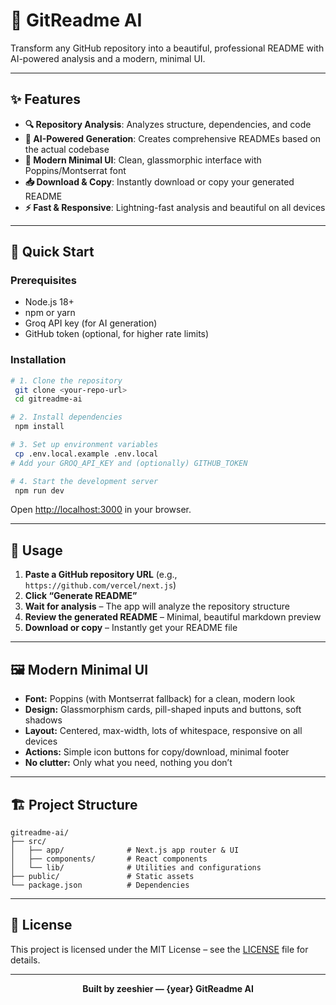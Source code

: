 # 🚀 GitReadme AI

Transform any GitHub repository into a beautiful, professional README with AI-powered analysis and a modern, minimal UI.

---

## ✨ Features

- **🔍 Repository Analysis**: Analyzes structure, dependencies, and code
- **🤖 AI-Powered Generation**: Creates comprehensive READMEs based on the actual codebase
- **🎨 Modern Minimal UI**: Clean, glassmorphic interface with Poppins/Montserrat font
- **📥 Download & Copy**: Instantly download or copy your generated README
- **⚡ Fast & Responsive**: Lightning-fast analysis and beautiful on all devices

---

## 🚀 Quick Start

### Prerequisites
- Node.js 18+
- npm or yarn
- Groq API key (for AI generation)
- GitHub token (optional, for higher rate limits)

### Installation

```bash
# 1. Clone the repository
 git clone <your-repo-url>
 cd gitreadme-ai

# 2. Install dependencies
 npm install

# 3. Set up environment variables
 cp .env.local.example .env.local
# Add your GROQ_API_KEY and (optionally) GITHUB_TOKEN

# 4. Start the development server
 npm run dev
```

Open [http://localhost:3000](http://localhost:3000) in your browser.

---

## 🎯 Usage

1. **Paste a GitHub repository URL** (e.g., `https://github.com/vercel/next.js`)
2. **Click “Generate README”**
3. **Wait for analysis** – The app will analyze the repository structure
4. **Review the generated README** – Minimal, beautiful markdown preview
5. **Download or copy** – Instantly get your README file

---

## 🖼️ Modern Minimal UI

- **Font:** Poppins (with Montserrat fallback) for a clean, modern look
- **Design:** Glassmorphism cards, pill-shaped inputs and buttons, soft shadows
- **Layout:** Centered, max-width, lots of whitespace, responsive on all devices
- **Actions:** Simple icon buttons for copy/download, minimal footer
- **No clutter:** Only what you need, nothing you don’t

---

## 🏗️ Project Structure

```
gitreadme-ai/
├── src/
│   ├── app/              # Next.js app router & UI
│   ├── components/       # React components
│   └── lib/              # Utilities and configurations
├── public/               # Static assets
└── package.json          # Dependencies
```

---

## 📄 License

This project is licensed under the MIT License – see the [LICENSE](LICENSE) file for details.

---

<div align="center">

**Built by zeeshier — {year} GitReadme AI**

</div> 